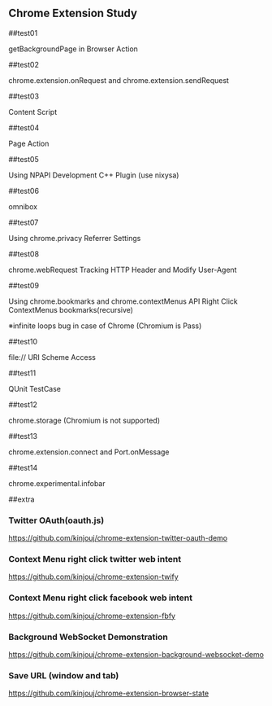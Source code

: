 Chrome Extension Study
----------------------

##test01


getBackgroundPage in Browser Action


##test02


chrome.extension.onRequest and chrome.extension.sendRequest


##test03


Content Script


##test04


Page Action


##test05


Using NPAPI Development C++ Plugin (use nixysa)


##test06


omnibox


##test07


Using chrome.privacy Referrer Settings


##test08


chrome.webRequest Tracking HTTP Header and Modify User-Agent


##test09


Using chrome.bookmarks and chrome.contextMenus API Right Click ContextMenus bookmarks(recursive)


※infinite loops bug in case of Chrome (Chromium is Pass)


##test10


file:// URI Scheme Access


##test11


QUnit TestCase


##test12


chrome.storage (Chromium is not supported)

##test13


chrome.extension.connect and Port.onMessage


##test14


chrome.experimental.infobar


##extra


### Twitter OAuth(oauth.js)

https://github.com/kinjouj/chrome-extension-twitter-oauth-demo

### Context Menu right click twitter web intent

https://github.com/kinjouj/chrome-extension-twify

### Context Menu right click facebook web intent

https://github.com/kinjouj/chrome-extension-fbfy


### Background WebSocket Demonstration

https://github.com/kinjouj/chrome-extension-background-websocket-demo

### Save URL (window and tab)

https://github.com/kinjouj/chrome-extension-browser-state
